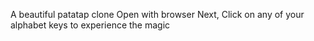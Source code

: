 A beautiful patatap clone
Open with browser
Next,
Click on any of your alphabet keys to experience the magic
